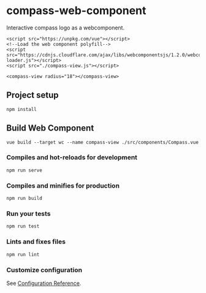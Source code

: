 # compass-web-component
Interactive compass logo as a webcomponent.

```
<script src="https://unpkg.com/vue"></script>
<!--Load the web component polyfill-->
<script src="https://cdnjs.cloudflare.com/ajax/libs/webcomponentsjs/1.2.0/webcomponents-loader.js"></script>
<script src="./compass-view.js"></script>

<compass-view radius="18"></compass-view>
```

## Project setup
```
npm install
```

## Build Web Component
```
vue build --target wc --name compass-view ./src/components/Compass.vue
```

### Compiles and hot-reloads for development
```
npm run serve
```

### Compiles and minifies for production
```
npm run build
```

### Run your tests
```
npm run test
```

### Lints and fixes files
```
npm run lint
```

### Customize configuration
See [Configuration Reference](https://cli.vuejs.org/config/).
